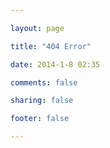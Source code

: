```yaml
---

layout: page

title: "404 Error"

date: 2014-1-8 02:35

comments: false

sharing: false

footer: false

---
```


<script type="text/javascript" src="http://www.qq.com/404/search_children.js" charset="utf-8"></script>

